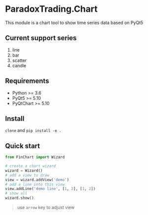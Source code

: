 # ParadoxTrading.Chart

This module is a chart tool to show time series data based on PyQt5

## Current support series

1.  line
2.  bar
3.  scatter
4.  candle

## Requirements

-   Python >= 3.6
-   PyQt5 >= 5.10
-   PyQtChart >= 5.10

## Install

`clone` and `pip install -e .`

## Quick start

```python
from FinChart import Wizard

# create a chart wizard
wizard = Wizard()
# add a view to draw
view = wizard.addView('demo')
# add a line into this view
view.addLine('demo line', [1, 2], [1, 2])
# show all
wizard.show()
```

> use `arrow` key to adjust view
